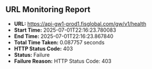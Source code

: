 ## URL Monitoring Report

- **URL:** https://api-gw1-prod1.fisglobal.com/gw/v1/health
- **Start Time:** 2025-07-01T22:16:23.780083
- **End Time:** 2025-07-01T22:16:23.867840
- **Total Time Taken:** 0.087757 seconds
- **HTTP Status Code:** 403
- **Status:** Failure
- **Failure Reason:** HTTP Status Code: 403
